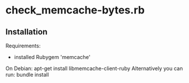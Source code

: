 # check_memcache-bytes.rb

## Installation

Requirements:

* installed Rubygem 'memcache'

On Debian:
    apt-get install libmemcache-client-ruby
Alternatively you can run:
    bundle install